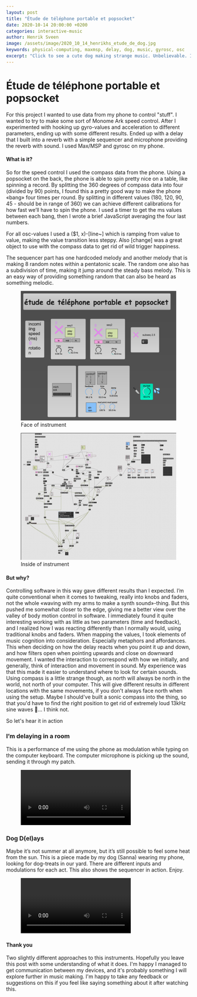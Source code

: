 ```yaml
---
layout: post
title: "Étude de téléphone portable et popsocket"
date: 2020-10-14 20:00:00 +0200
categories: interactive-music
author: Henrik Sveen
image: /assets/image/2020_10_14_henrikhs_etude_de_dog.jpg
keywords: physical-computing, maxmsp, delay, dog, music, gyrosc, osc
excerpt: "Click to see a cute dog making strange music. Unbelievable. I think that sums it up."
---
```


# Étude de téléphone portable et popsocket

For this project I wanted to use data from my phone to control "stuff". I wanted to try to make some sort of Monome Ark speed control. After I experimented with hooking up gyro-values and acceleration to different parameters, ending up with some different results. Ended up with a delay that I built into a reverb with a simple sequencer and microphone providing the reverb with sound. I used Max/MSP and gyrosc on my phone.

#### What is it?
So for the speed control I used the compass data from the phone. Using a popsocket on the back, the phone is able to spin pretty nice on a table, like spinning a record. By splitting the 360 degrees of compass data into four (divided by 90) points, I found this a pretty good way to make the phone «bang» four times per round. By splitting in different values (180, 120, 90, 45 - should be in range of 360) we can achieve different calibrations for how fast we’ll have to spin the phone. I used a timer to get the ms values between each bang, then I wrote a brief JavaScript averaging the four last numbers.

For all osc-values I used a ($1, x)-[line~] which is ramping from value to value, making the value transition less steppy. Also [change] was a great object to use with the compass data to get rid of wild trigger happiness.

The sequencer part has one hardcoded melody and another melody that is making 8 random notes within a pentatonic scale. The random one also has a subdivision of time, making it jump around the steady bass melody. This is an easy way of providing something random that can also be heard as something melodic.

<figure style="float: auto">
   <img src="/assets/image/2020_10_14_henrikhs_etudedetelephoneportable.png" alt="Alternate Text" title="it's kind of messy, but i liked that look for this project" width="auto"/> <figcaption>Face of instrument</figcaption>
</figure>

<figure style="float: auto">
   <img src="/assets/image/2020_10_14_henrikhs_dogdelay.jpg" alt="Alternate Text" title="good luck zooming in, also a very messy patch.." width="auto"/> <figcaption>Inside of instrument</figcaption>
</figure>

#### But why?
Controlling software in this way gave different results than I expected. I’m quite conventional when it comes to tweaking, really into knobs and faders, not the whole «waving with my arms to make a synth sound»-thing. But this pushed me somewhat closer to the edge, giving me a better view over the valley of body motion control in software. I immediately found it quite interesting working with as little as two parameters (time and feedback), and I realized how I was reacting differently than I normally would, using traditional knobs and faders.
When mapping the values, I took elements of music cognition into consideration. Especially metaphors and affordances. This when deciding on how the delay reacts when you point it up and down, and how filters open when pointing upwards and close on downward movement. I wanted the interaction to correspond with how we initially, and generally, think of interaction and movement in sound. My experience was that this made it easier to understand where to look for certain sounds. Using compass is a little strange though, as north will always be north in the world, not north of your computer. This will give different results in different locations with the same movements, if you don't always face north when using the setup. Maybe I should've built a sonic compass into the thing, so that you'd have to find the right position to get rid of extremely loud 13kHz sine waves 👹... I think not.

So let's hear it in action

### I’m delaying in a room
This is a performance of me using the phone as modulation while typing on the computer keyboard. The computer microphone is picking up the sound, sending it through my patch.
<figure style="float: none">
  <video width="auto" controls>
    <source src="https://www.uio.no/english/studies/programmes/mct-master/blog/assets/video/2020_10_14_henrikhs_sittingroom.mp4" type='video/mp4'>
    Alternate Text
  </video>
  <figcaption></figcaption>
</figure>



### Dog D(el)ays
Maybe it’s not summer at all anymore, but it’s still possible to feel some heat from the sun. This is a piece made by my dog (Sanna) wearing my phone, looking for dog-treats in our yard. There are different inputs and modulations for each act. This also shows the sequencer in action. Enjoy.
<figure style="float: none">
  <video width="auto" controls>
    <source src="https://www.uio.no/english/studies/programmes/mct-master/blog/assets/video/2020_10_14_henrikhs_dogdelays.mp4" type='video/mp4'>
    Alternate Text
  </video>
  <figcaption></figcaption>
</figure>

#### Thank you
Two slightly different approaches to this instruments. Hopefully you leave this post with some understanding of what it does. I'm happy I managed to get communication between my devices, and it's probably something I will explore further in music making. I'm happy to take any feedback or suggestions on this if you feel like saying something about it after watching this.
